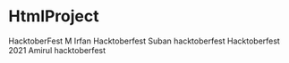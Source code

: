 # HtmlProject
HacktoberFest
M Irfan Hacktoberfest
Suban hacktoberfest
Hacktoberfest 2021
Amirul hacktoberfest
